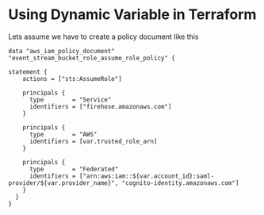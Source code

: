 # Using Dynamic Variable in Terraform
Lets assume we have to create a policy document like this 
    
    data "aws_iam_policy_document" "event_stream_bucket_role_assume_role_policy" {
   
    statement {
        actions = ["sts:AssumeRole"]
        
        principals {
          type        = "Service"
          identifiers = ["firehose.amazonaws.com"]
        }
    
        principals {
          type        = "AWS"
          identifiers = [var.trusted_role_arn]
        }
    
        principals {
          type        = "Federated"
          identifiers = ["arn:aws:iam::${var.account_id}:saml-provider/${var.provider_name}", "cognito-identity.amazonaws.com"]
        }
      }
    }
